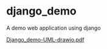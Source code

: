 # django_demo
A demo web application using django

[Django_demo-UML-drawio.pdf](https://github.com/Carikoenig/django_demo/files/11880984/Django_demo-UML-drawio.pdf)

